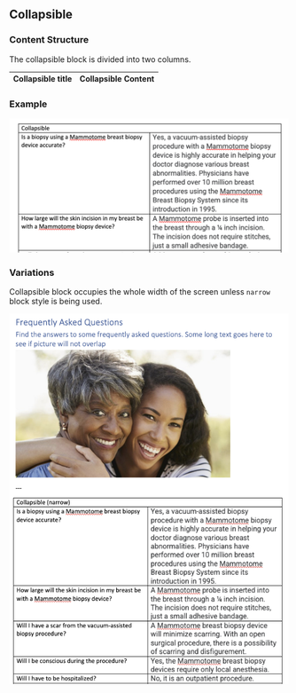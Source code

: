 ## Collapsible
### Content Structure
The collapsible block is divided into two columns.

| Collapsible title | Collapsible Content |
|-------------------|------------------|

### Example
![collapsible-block.png](..%2Fassets%2Fcollapsible-block.png)

### Variations

Collapsible block occupies the whole width of the screen unless `narrow` block style is being used.

![narrow-collapsible-sp.png](..%2Fassets%2Fnarrow-collapsible-sp.png)